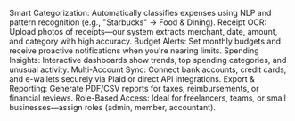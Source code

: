 Smart Categorization: Automatically classifies expenses using NLP and pattern recognition (e.g., "Starbucks" → Food & Dining).
Receipt OCR: Upload photos of receipts—our system extracts merchant, date, amount, and category with high accuracy.
Budget Alerts: Set monthly budgets and receive proactive notifications when you're nearing limits.
Spending Insights: Interactive dashboards show trends, top spending categories, and unusual activity.
Multi-Account Sync: Connect bank accounts, credit cards, and e-wallets securely via Plaid or direct API integrations.
Export & Reporting: Generate PDF/CSV reports for taxes, reimbursements, or financial reviews.
Role-Based Access: Ideal for freelancers, teams, or small businesses—assign roles (admin, member, accountant).
